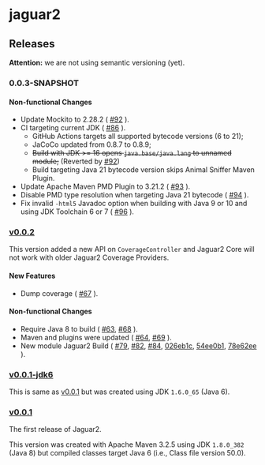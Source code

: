 # jaguar2

## Releases

**Attention:** we are not using semantic versioning (yet).

### 0.0.3-SNAPSHOT

#### Non-functional Changes

* Update Mockito to 2.28.2 (
  [#92](https://github.com/saeg/jaguar2/pull/92)
).
* CI targeting current JDK (
  [#86](https://github.com/saeg/jaguar2/pull/86)
).
  * GitHub Actions targets all supported bytecode versions (6 to 21);
  * JaCoCo updated from 0.8.7 to 0.8.9;
  * ~~Build with JDK >= 16 opens `java.base/java.lang` to unnamed module;~~ (Reverted by [#92](https://github.com/saeg/jaguar2/pull/92))
  * Build targeting Java 21 bytecode version skips Animal Sniffer Maven Plugin.
* Update Apache Maven PMD Plugin to 3.21.2 (
  [#93](https://github.com/saeg/jaguar2/pull/93)
).
* Disable PMD type resolution when targeting Java 21 bytecode (
  [#94](https://github.com/saeg/jaguar2/pull/94)
).
* Fix invalid `-html5` Javadoc option when building with Java 9 or 10 and using JDK Toolchain 6 or 7 (
  [#96](https://github.com/saeg/jaguar2/pull/96)
).

### [v0.0.2](https://github.com/saeg/jaguar2/releases/tag/v0.0.2)

This version added a new API on `CoverageController` and Jaguar2 Core will not
work with older Jaguar2 Coverage Providers.

#### New Features

* Dump coverage (
  [#67](https://github.com/saeg/jaguar2/pull/67)
).

#### Non-functional Changes

* Require Java 8 to build (
  [#63](https://github.com/saeg/jaguar2/pull/63),
  [#68](https://github.com/saeg/jaguar2/pull/68)
).
* Maven and plugins were updated (
  [#64](https://github.com/saeg/jaguar2/pull/64),
  [#69](https://github.com/saeg/jaguar2/pull/69)
).
* New module Jaguar2 Build (
  [#79](https://github.com/saeg/jaguar2/pull/79),
  [#82](https://github.com/saeg/jaguar2/pull/82),
  [#84](https://github.com/saeg/jaguar2/pull/84),
  [026eb1c](https://github.com/saeg/jaguar2/commit/026eb1c0552390bd0fb61a311f8df1c1fcdc215c),
  [54ee0b1](https://github.com/saeg/jaguar2/commit/54ee0b19545d3da4af7bc4e167fa6e53e8e7ff56),
  [78e62ee](https://github.com/saeg/jaguar2/commit/78e62ee89c0540d8add8fed75ba73955fd65b515)
).

### [v0.0.1-jdk6](https://github.com/saeg/jaguar2/releases/tag/v0.0.1-jdk6)

This is same as [v0.0.1](https://github.com/saeg/jaguar2/releases/tag/v0.0.1)
but was created using JDK `1.6.0_65` (Java 6).

### [v0.0.1](https://github.com/saeg/jaguar2/releases/tag/v0.0.1)

The first release of Jaguar2.

This version was created with Apache Maven 3.2.5 using JDK `1.8.0_382` (Java 8)
but compiled classes target Java 6 (i.e., Class file version 50.0).
